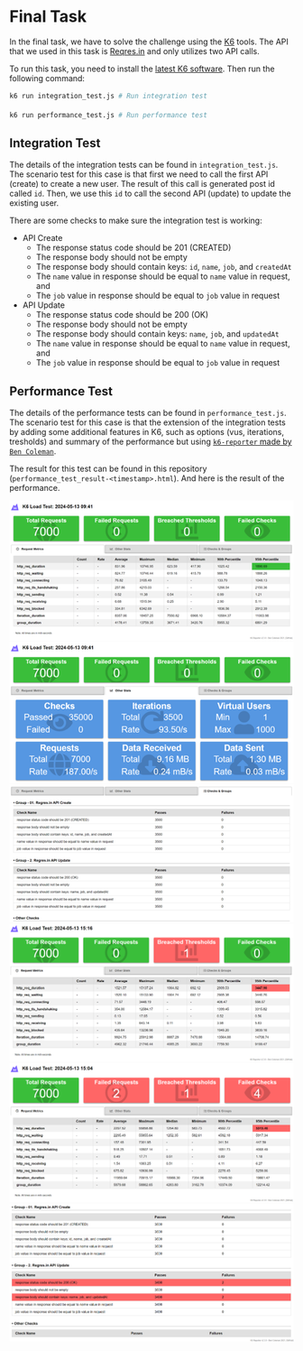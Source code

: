 # Final Task

In the final task, we have to solve the challenge using the [K6](https://k6.io/) tools. The API that we used in this task is [Reqres.in](https://reqres.in) and only utilizes two API calls.

To run this task, you need to install the [latest K6 software](https://k6.io/docs/get-started/installation/). Then run the following command:

```bash
k6 run integration_test.js # Run integration test

k6 run performance_test.js # Run performance test
```

## Integration Test

The details of the integration tests can be found in `integration_test.js`. The scenario test for this case is that first we need to call the first API (create) to create a new user. The result of this call is generated post id called `id`. Then, we use this `id` to call the second API (update) to update the existing user.

There are some checks to make sure the integration test is working:

- API Create
  - The response status code should be 201 (CREATED)
  - The response body should not be empty
  - The response body should contain keys: `id`, `name`, `job`, and `createdAt`
  - The `name` value in response should be equal to `name` value in request, and
  - The `job` value in response should be equal to `job` value in request
- API Update
  - The response status code should be 200 (OK)
  - The response body should not be empty
  - The response body should contain keys: `name`, `job`, and `updatedAt`
  - The `name` value in response should be equal to `name` value in request, and
  - The `job` value in response should be equal to `job` value in request

## Performance Test

The details of the performance tests can be found in `performance_test.js`. The scenario test for this case is that the extension of the integration tests by adding some additional features in K6, such as options (vus, iterations, tresholds) and summary of the performance but using [`k6-reporter` made by `Ben Coleman`](https://github.com/benc-uk/k6-reporter).

The result for this test can be found in this repository (`performance_test_result-<timestamp>.html`). And here is the result of the performance.

![K6-Report 1](./images/report-1.png)
![K6-Report 2](./images/report-2.png)
![K6-Report 3](./images/report-3.png)
![K6-Report 4](./images/report-4.png)
![K6-Report 5](./images/report-5.png)
![K6-Report 6](./images/report-6.png)
